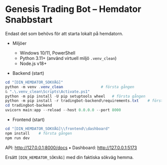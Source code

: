 # Genesis Trading Bot – Hemdator Snabbstart

Endast det som behövs för att starta lokalt på hemdatorn.

- Miljöer

  - Windows 10/11, PowerShell
  - Python 3.11+ (använd virtuell miljö `.venv_clean`)
  - Node.js v18+

- Backend (start)

```powershell
cd "[DIN_HEMDATOR_SÖKVÄG]"
python -m venv .venv_clean                 # första gången
& ".\.venv_clean\Scripts\Activate.ps1"
python -m pip install -U pip setuptools wheel   # första gången
python -m pip install -r tradingbot-backend\requirements.txt    # första gången
cd tradingbot-backend
uvicorn main:app --reload --host 0.0.0.0 --port 8000
```

- Frontend (start)

```powershell
cd "[DIN_HEMDATOR_SÖKVÄG]\\frontend\\dashboard"
npm install    # första gången
npm run dev
```

API: <http://127.0.0.1:8000/docs> • Dashboard: <http://127.0.0.1:5173>

Ersätt `[DIN_HEMDATOR_SÖKVÄG]` med din faktiska sökväg hemma.
